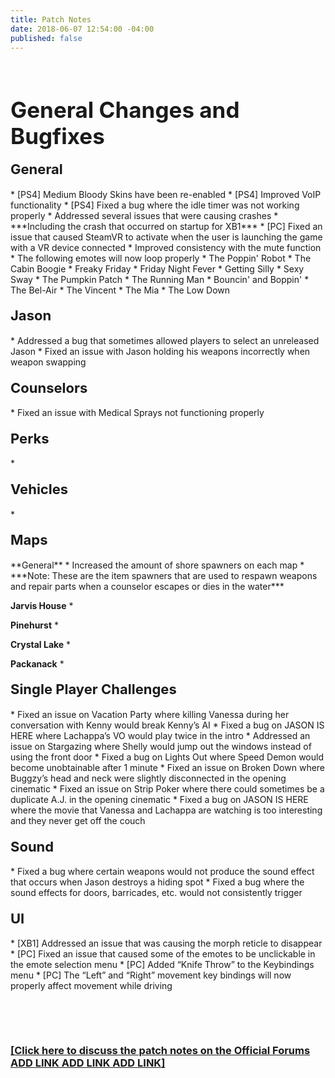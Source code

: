 ```yaml
---
title: Patch Notes
date: 2018-06-07 12:54:00 -04:00
published: false
---
```


<p>&nbsp;</p>
<h1 style="text-align: left;"><span style="font-size:35px;"><strong>General Changes and Bugfixes</strong></span></h1>


<h4 style="text-align: left;"><span style="font-size:22px;">General</span></h4>
* [PS4] Medium Bloody Skins have been re-enabled
* [PS4] Improved VoIP functionality
* [PS4] Fixed a bug where the idle timer was not working properly
* Addressed several issues that were causing crashes
    * ***Including the crash that occurred on startup for XB1***
* [PC] Fixed an issue that caused SteamVR to activate when the user is launching the game with a VR device connected
* Improved consistency with the mute function
* The following emotes will now loop properly
    * The Poppin' Robot
    * The Cabin Boogie
    * Freaky Friday
    * Friday Night Fever
    * Getting Silly
    * Sexy Sway
    * The Pumpkin Patch
    * The Running Man
    * Bouncin' and Boppin'
    * The Bel-Air
    * The Vincent
    * The Mia
    * The Low Down



<h4 style="text-align: left;"><span style="font-size:22px;">Jason</span></h4>
* Addressed a bug that sometimes allowed players to select an unreleased Jason
* Fixed an issue with Jason holding his weapons incorrectly when weapon swapping

<h4 style="text-align: left;"><span style="font-size:22px;">Counselors</span></h4>
* Fixed an issue with Medical Sprays not functioning properly

<h4 style="text-align: left;"><span style="font-size:22px;">Perks</span></h4>
* 

<h4 style="text-align: left;"><span style="font-size:22px;">Vehicles</span></h4>
* 
 

<h4 style="text-align: left;"><span style="font-size:22px;">Maps</span></h4>
**General**
* Increased the amount of shore spawners on each map
    * ***Note: These are the item spawners that are used to respawn weapons and repair parts when a counselor escapes or dies in the water***


**Jarvis House**
* 

**Pinehurst**
* 

**Crystal Lake**
* 

**Packanack**
* 

<h4 style="text-align: left;"><span style="font-size:22px;">Single Player Challenges</span></h4>
* Fixed an issue on Vacation Party where killing Vanessa during her conversation with Kenny would break Kenny’s AI
* Fixed a bug on JASON IS HERE where Lachappa’s VO would play twice in the intro
* Addressed an issue on Stargazing where Shelly would jump out the windows instead of using the front door
* Fixed a bug on Lights Out where Speed Demon would become unobtainable after 1 minute
* Fixed an issue on Broken Down where Buggzy’s head and neck were slightly disconnected in the opening cinematic
* Fixed an issue on Strip Poker where there could sometimes be a duplicate A.J. in the opening cinematic
* Fixed a bug on JASON IS HERE where the movie that Vanessa and Lachappa are watching is too interesting and they never get off the couch 

<h4 style="text-align: left;"><span style="font-size:22px;">Sound</span></h4>
* Fixed a bug where certain weapons would not produce the sound effect that occurs when Jason destroys a hiding spot
* Fixed a bug where the sound effects for doors, barricades, etc. would not consistently trigger

<h4 style="text-align: left;"><span style="font-size:22px;">UI</span></h4>
* [XB1] Addressed an issue that was causing the morph reticle to disappear
* [PC] Fixed an issue that caused some of the emotes to be unclickable in the emote selection menu
* [PC] Added “Knife Throw” to the Keybindings menu
* [PC] The “Left” and “Right” movement key bindings will now properly affect movement while driving

<p>&nbsp;</p>
<p>&nbsp;</p>

### [[Click here to discuss the patch notes on the Official Forums ADD LINK ADD LINK ADD LINK]](/)